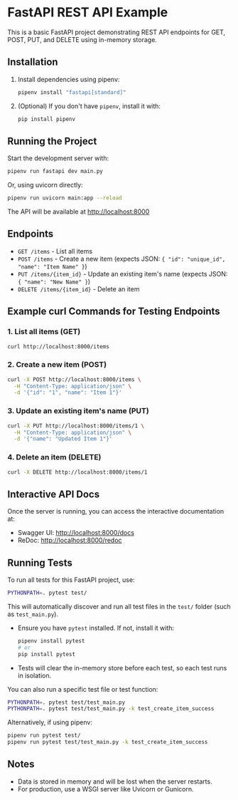 # FastAPI REST API Example

This is a basic FastAPI project demonstrating REST API endpoints for GET, POST, PUT, and DELETE using in-memory storage.

## Installation

1. Install dependencies using pipenv:
   ```bash
   pipenv install "fastapi[standard]"
   ```

2. (Optional) If you don't have `pipenv`, install it with:
   ```bash
   pip install pipenv
   ```

## Running the Project

Start the development server with:
```bash
pipenv run fastapi dev main.py
```
Or, using uvicorn directly:
```bash
pipenv run uvicorn main:app --reload
```

The API will be available at [http://localhost:8000](http://localhost:8000)

## Endpoints
- `GET /items` - List all items
- `POST /items` - Create a new item (expects JSON: `{ "id": "unique_id", "name": "Item Name" }`)
- `PUT /items/{item_id}` - Update an existing item's name (expects JSON: `{ "name": "New Name" }`)
- `DELETE /items/{item_id}` - Delete an item

## Example curl Commands for Testing Endpoints

### 1. List all items (GET)
```bash
curl http://localhost:8000/items
```

### 2. Create a new item (POST)
```bash
curl -X POST http://localhost:8000/items \
  -H "Content-Type: application/json" \
  -d '{"id": "1", "name": "Item 1"}'
```

### 3. Update an existing item's name (PUT)
```bash
curl -X PUT http://localhost:8000/items/1 \
  -H "Content-Type: application/json" \
  -d '{"name": "Updated Item 1"}'
```

### 4. Delete an item (DELETE)
```bash
curl -X DELETE http://localhost:8000/items/1
```

## Interactive API Docs

Once the server is running, you can access the interactive documentation at:
- Swagger UI: [http://localhost:8000/docs](http://localhost:8000/docs)
- ReDoc: [http://localhost:8000/redoc](http://localhost:8000/redoc)

## Running Tests

To run all tests for this FastAPI project, use:
```bash
PYTHONPATH=. pytest test/
```

This will automatically discover and run all test files in the `test/` folder (such as `test_main.py`).

- Ensure you have `pytest` installed. If not, install it with:
  ```bash
  pipenv install pytest
  # or
  pip install pytest
  ```
- Tests will clear the in-memory store before each test, so each test runs in isolation.

You can also run a specific test file or test function:
```bash
PYTHONPATH=. pytest test/test_main.py
PYTHONPATH=. pytest test/test_main.py -k test_create_item_success
```

Alternatively, if using pipenv:
```bash
pipenv run pytest test/
pipenv run pytest test/test_main.py -k test_create_item_success
```

## Notes
- Data is stored in memory and will be lost when the server restarts.
- For production, use a WSGI server like Uvicorn or Gunicorn.